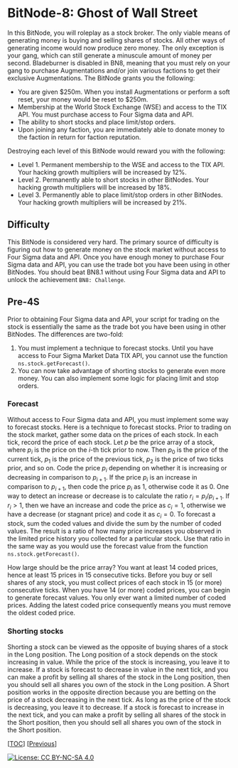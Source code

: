 # BitNode-8: Ghost of Wall Street

In this BitNode, you will roleplay as a stock broker. The only viable means of
generating money is buying and selling shares of stocks. All other ways of
generating income would now produce zero money. The only exception is your gang,
which can still generate a minuscule amount of money per second. Bladeburner is
disabled in BN8, meaning that you must rely on your gang to purchase
Augmentations and/or join various factions to get their exclusive Augmentations.
The BitNode grants you the following:

-   You are given $250m. When you install Augmentations or perform a soft reset,
    your money would be reset to $250m.
-   Membership at the World Stock Exchange (WSE) and access to the TIX API. You
    must purchase access to Four Sigma data and API.
-   The ability to short stocks and place limit/stop orders.
-   Upon joining any faction, you are immediately able to donate money to the
    faction in return for faction reputation.

Destroying each level of this BitNode would reward you with the following:

-   Level 1. Permanent membership to the WSE and access to the TIX API. Your
    hacking growth multipliers will be increased by 12%.
-   Level 2. Permanently able to short stocks in other BitNodes. Your hacking
    growth multipliers will be increased by 18%.
-   Level 3. Permanently able to place limit/stop orders in other BitNodes. Your
    hacking growth multipliers will be increased by 21%.

## Difficulty

This BitNode is considered very hard. The primary source of difficulty is
figuring out how to generate money on the stock market without access to Four
Sigma data and API. Once you have enough money to purchase Four Sigma data and
API, you can use the trade bot you have been using in other BitNodes. You should
beat BN8.1 without using Four Sigma data and API to unlock the achievement
`BN8: Challenge`.

## Pre-4S

Prior to obtaining Four Sigma data and API, your script for trading on the stock
is essentially the same as the trade bot you have been using in other BitNodes.
The differences are two-fold:

1. You must implement a technique to forecast stocks. Until you have access to
   Four Sigma Market Data TIX API, you cannot use the function
   `ns.stock.getForecast()`.
1. You can now take advantage of shorting stocks to generate even more money.
   You can also implement some logic for placing limit and stop orders.

### Forecast

Without access to Four Sigma data and API, you must implement some way to
forecast stocks. Here is a technique to forecast stocks. Prior to trading on the
stock market, gather some data on the prices of each stock. In each tick, record
the price of each stock. Let $p$ be the price array of a stock, where $p_i$ is
the price on the $i$-th tick prior to now. Then $p_0$ is the price of the
current tick, $p_1$ is the price of the previous tick, $p_2$ is the price of two
ticks prior, and so on. Code the price $p_i$ depending on whether it is
increasing or decreasing in comparison to $p_{i+1}$. If the price $p_i$ is an
increase in comparison to $p_{i+1}$, then code the price $p_i$ as 1, otherwise
code it as 0. One way to detect an increase or decrease is to calculate the
ratio $r_i = p_i / p_{i+1}$. If $r_i > 1$, then we have an increase and code the
price as $c_i = 1$, otherwise we have a decrease (or stagnant price) and code it
as $c_i = 0$. To forecast a stock, sum the coded values and divide the sum by
the number of coded values. The result is a ratio of how many price increases
you observed in the limited price history you collected for a particular stock.
Use that ratio in the same way as you would use the forecast value from the
function `ns.stock.getForecast()`.

How large should be the price array? You want at least 14 coded prices, hence at
least 15 prices in 15 consecutive ticks. Before you buy or sell shares of any
stock, you must collect prices of each stock in 15 (or more) consecutive ticks.
When you have 14 (or more) coded prices, you can begin to generate forecast
values. You only ever want a limited number of coded prices. Adding the latest
coded price consequently means you must remove the oldest coded price.

### Shorting stocks

Shorting a stock can be viewed as the opposite of buying shares of a stock in
the Long position. The Long position of a stock depends on the stock increasing
in value. While the price of the stock is increasing, you leave it to increase.
If a stock is forecast to decrease in value in the next tick, and you can make a
profit by selling all shares of the stock in the Long position, then you should
sell all shares you own of the stock in the Long position. A Short position
works in the opposite direction because you are betting on the price of a stock
decreasing in the next tick. As long as the price of the stock is decreasing,
you leave it to decrease. If a stock is forecast to increase in the next tick,
and you can make a profit by selling all shares of the stock in the Short
position, then you should sell all shares you own of the stock in the Short
position.

[[TOC](README.md "Table of Contents")]
[[Previous](gang.md "BitNode-2: Rise of the Underworld")]

[![License: CC BY-NC-SA 4.0](https://img.shields.io/badge/License-CC%20BY--NC--SA%204.0-blue.svg)](http://creativecommons.org/licenses/by-nc-sa/4.0/)
